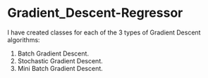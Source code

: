 # Gradient_Descent-Regressor

I have created classes for each of the 3 types of Gradient Descent algorithms:  
1) Batch Gradient Descent.  
2) Stochastic Gradient Descent.  
3) Mini Batch Gradient Descent.
